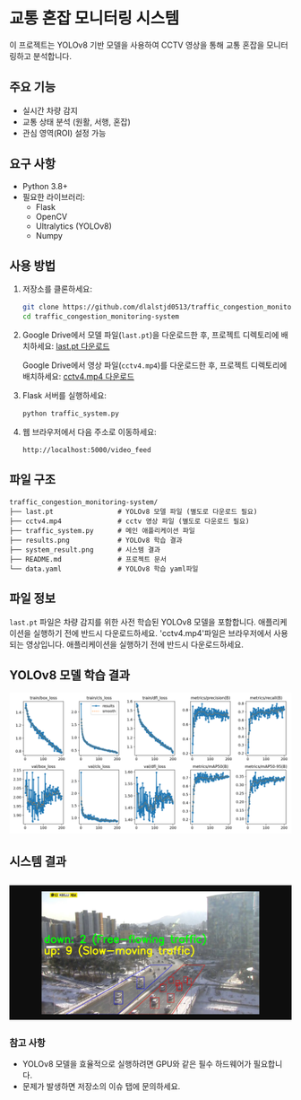 # 교통 혼잡 모니터링 시스템

이 프로젝트는 YOLOv8 기반 모델을 사용하여 CCTV 영상을 통해 교통 혼잡을 모니터링하고 분석합니다.

## 주요 기능
- 실시간 차량 감지
- 교통 상태 분석 (원활, 서행, 혼잡)
- 관심 영역(ROI) 설정 가능

## 요구 사항
- Python 3.8+
- 필요한 라이브러리:
  - Flask
  - OpenCV
  - Ultralytics (YOLOv8)
  - Numpy

## 사용 방법

1. 저장소를 클론하세요:
   ```bash
   git clone https://github.com/dlalstjd0513/traffic_congestion_monitoring-system.git
   cd traffic_congestion_monitoring-system
   ```

2. Google Drive에서 모델 파일(`last.pt`)을 다운로드한 후, 프로젝트 디렉토리에 배치하세요:
   [last.pt 다운로드](https://drive.google.com/file/d/1d7LYhLKPGwZ3rShYSOfe703X7n9PMCT_/view?usp=drive_link)

   Google Drive에서 영상 파일(`cctv4.mp4`)를 다운로드한 후, 프로젝트 디렉토리에 배치하세요:
   [cctv4.mp4 다운로드](https://drive.google.com/file/d/1aa8HTQxzDRxQH0k8ES3SwbY883jzU0Ok/view?usp=drive_link)

3. Flask 서버를 실행하세요:
   ```bash
   python traffic_system.py
   ```

4. 웹 브라우저에서 다음 주소로 이동하세요:
   ```
   http://localhost:5000/video_feed
   ```

## 파일 구조
```
traffic_congestion_monitoring-system/
├── last.pt                # YOLOv8 모델 파일 (별도로 다운로드 필요)
├── cctv4.mp4              # cctv 영상 파일 (별도로 다운로드 필요)
├── traffic_system.py      # 메인 애플리케이션 파일
├── results.png            # YOLOv8 학습 결과
├── system_result.png      # 시스템 결과
├── README.md              # 프로젝트 문서
└── data.yaml              # YOLOv8 학습 yaml파일
```

## 파일 정보
`last.pt` 파일은 차량 감지를 위한 사전 학습된 YOLOv8 모델을 포함합니다. 애플리케이션을 실행하기 전에 반드시 다운로드하세요.
'cctv4.mp4'파일은 브라우저에서 사용되는 영상입니다. 애플리케이션을 실행하기 전에 반드시 다운로드하세요.

## YOLOv8 모델 학습 결과
![결과 이미지](results.png)

## 시스템 결과
![결과 이미지](system_result.png)
---

### 참고 사항
- YOLOv8 모델을 효율적으로 실행하려면 GPU와 같은 필수 하드웨어가 필요합니다.
- 문제가 발생하면 저장소의 이슈 탭에 문의하세요.